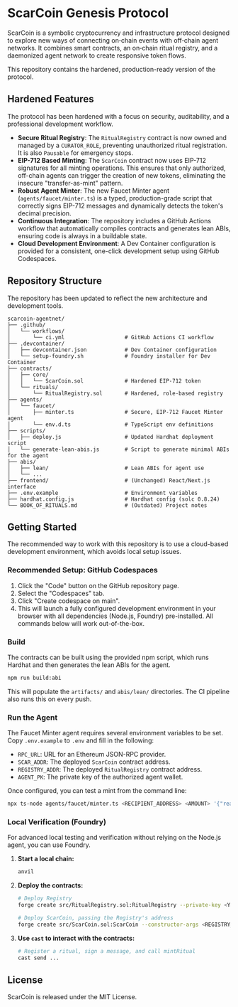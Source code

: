 # ScarCoin Genesis Protocol

ScarCoin is a symbolic cryptocurrency and infrastructure protocol designed to explore new ways of connecting on‑chain events with off‑chain agent networks. It combines smart contracts, an on‑chain ritual registry, and a daemonized agent network to create responsive token flows.

This repository contains the hardened, production-ready version of the protocol.

## Hardened Features

The protocol has been hardened with a focus on security, auditability, and a professional development workflow.

- **Secure Ritual Registry**: The `RitualRegistry` contract is now owned and managed by a `CURATOR_ROLE`, preventing unauthorized ritual registration. It is also `Pausable` for emergency stops.
- **EIP-712 Based Minting**: The `ScarCoin` contract now uses EIP-712 signatures for all minting operations. This ensures that only authorized, off-chain agents can trigger the creation of new tokens, eliminating the insecure "transfer-as-mint" pattern.
- **Robust Agent Minter**: The new Faucet Minter agent (`agents/faucet/minter.ts`) is a typed, production-grade script that correctly signs EIP-712 messages and dynamically detects the token's decimal precision.
- **Continuous Integration**: The repository includes a GitHub Actions workflow that automatically compiles contracts and generates lean ABIs, ensuring code is always in a buildable state.
- **Cloud Development Environment**: A Dev Container configuration is provided for a consistent, one-click development setup using GitHub Codespaces.

## Repository Structure

The repository has been updated to reflect the new architecture and development tools.

```
scarcoin-agentnet/
├── .github/
│   └── workflows/
│       └── ci.yml                   # GitHub Actions CI workflow
├── .devcontainer/
│   ├── devcontainer.json            # Dev Container configuration
│   └── setup-foundry.sh             # Foundry installer for Dev Container
├── contracts/
│   ├── core/
│   │   └── ScarCoin.sol             # Hardened EIP-712 token
│   └── rituals/
│       └── RitualRegistry.sol       # Hardened, role-based registry
├── agents/
│   └── faucet/
│       ├── minter.ts                # Secure, EIP-712 Faucet Minter agent
│       └── env.d.ts                 # TypeScript env definitions
├── scripts/
│   ├── deploy.js                    # Updated Hardhat deployment script
│   └── generate-lean-abis.js        # Script to generate minimal ABIs for the agent
├── abis/
│   ├── lean/                        # Lean ABIs for agent use
│   └── ...
├── frontend/                        # (Unchanged) React/Next.js interface
├── .env.example                     # Environment variables
├── hardhat.config.js                # Hardhat config (solc 0.8.24)
└── BOOK_OF_RITUALS.md               # (Outdated) Project notes
```

## Getting Started

The recommended way to work with this repository is to use a cloud-based development environment, which avoids local setup issues.

### Recommended Setup: GitHub Codespaces

1.  Click the "Code" button on the GitHub repository page.
2.  Select the "Codespaces" tab.
3.  Click "Create codespace on main".
4.  This will launch a fully configured development environment in your browser with all dependencies (Node.js, Foundry) pre-installed. All commands below will work out-of-the-box.

### Build

The contracts can be built using the provided npm script, which runs Hardhat and then generates the lean ABIs for the agent.

```bash
npm run build:abi
```
This will populate the `artifacts/` and `abis/lean/` directories. The CI pipeline also runs this on every push.

### Run the Agent

The Faucet Minter agent requires several environment variables to be set. Copy `.env.example` to `.env` and fill in the following:

- `RPC_URL`: URL for an Ethereum JSON-RPC provider.
- `SCAR_ADDR`: The deployed `ScarCoin` contract address.
- `REGISTRY_ADDR`: The deployed `RitualRegistry` contract address.
- `AGENT_PK`: The private key of the authorized agent wallet.

Once configured, you can test a mint from the command line:
```bash
npx ts-node agents/faucet/minter.ts <RECIPIENT_ADDRESS> <AMOUNT> '{"reason":"test"}'
```

### Local Verification (Foundry)

For advanced local testing and verification without relying on the Node.js agent, you can use Foundry.

1.  **Start a local chain:**
    ```bash
    anvil
    ```
2.  **Deploy the contracts:**
    ```bash
    # Deploy Registry
    forge create src/RitualRegistry.sol:RitualRegistry --private-key <YOUR_PK>

    # Deploy ScarCoin, passing the Registry's address
    forge create src/ScarCoin.sol:ScarCoin --constructor-args <REGISTRY_ADDRESS> --private-key <YOUR_PK>
    ```
3.  **Use `cast` to interact with the contracts:**
    ```bash
    # Register a ritual, sign a message, and call mintRitual
    cast send ...
    ```

## License

ScarCoin is released under the MIT License.
